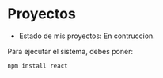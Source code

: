 <h1>Proyectos</h1>

- Estado de mis proyectos: En contruccion.

Para ejecutar el sistema, debes poner:

```npm install react```
